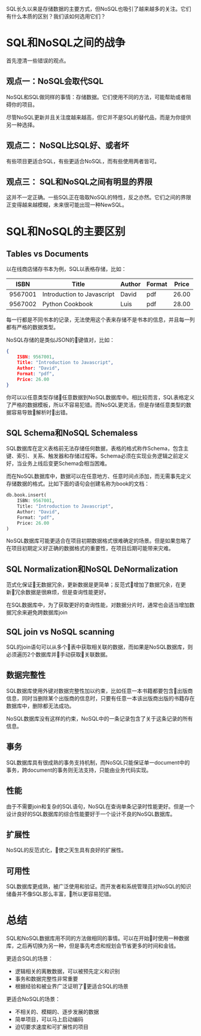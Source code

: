 
SQL长久以来是存储数据的主要方式，但NoSQL也吸引了越来越多的关注。它们有什么本质的区别？我们该如何选用它们？

# SQL和NoSQL之间的战争

首先澄清一些错误的观点。

## 观点一：NoSQL会取代SQL

NoSQL和SQL做同样的事情：存储数据。它们使用不同的方法，可能帮助或者阻碍你的项目。

尽管NoSQL更新并且关注度越来越高，但它并不是SQL的替代品，而是为你提供另一种选择。

## 观点二： NoSQL比SQL好、或者坏

有些项目更适合SQL，有些更适合NoSQL，而有些使用两者皆可。

## 观点三： SQL和NoSQL之间有明显的界限

这并不一定正确。一些SQL正在吸取NoSQL的特性，反之亦然。它们之间的界限正变得越来越模糊，未来很可能出现一种NewSQL。

# SQL和NoSQL的主要区别

## Tables vs Documents

以在线商店储存书本为例，SQL以表格存储，比如：

|  ISBN | Title                    |  Author  | Format  | Price |
|-------|--------------------------|----------|---------|-------|
|9567001|Introduction to Javascript| David    | pdf     | 26.00 |
|9567002|Python Cookbook           | Luis     | pdf     | 28.00 |

每一行都是不同书本的记录，无法使用这个表来存储不是书本的信息，并且每一列都有严格的数据类型。

NoSQL存储的是类似JSON的键值对，比如：
```JSON
{
    ISBN: 9567001,
    Title: "Introduction to Javascript",
    Author: "David",
    Format: "pdf",
    Price: 26.00
}
```
你可以以任意类型存储任意数据到NoSQL数据库中。相比较而言，SQL表格定义了严格的数据模板，所以不容易犯错。而NoSQL更灵活，但是存储任意类型的数据容易导致解析时出错。

## SQL Schema和NoSQL Schemaless

SQL数据库在定义表格前无法存储任何数据，表格的格式称作Schema，包含主键、索引、关系、触发器和存储过程等。Schema必须在实现业务逻辑之前定义好，当业务上线后变更Schema会相当困难。

而在NoSQL数据库中，数据可以在任意地方、任意时间点添加，而无需事先定义存储数据的格式。比如下面的语句会创建名称为book的文档：
```python
db.book.insert(
    ISBN: 9567001,
    Title: "Introduction to Javascript",
    Author: "David",
    Format: "pdf",
    Price: 26.00
)
```

NoSQL数据库可能更适合在项目初期数据格式很难确定的场景。但是如果忽略了在项目初期定义好正确的数据格式的重要性，在项目后期可能带来灾难。

## SQL Normalization和NoSQL DeNormalization

范式化保证无数据冗余，更新数据是更简单；反范式增加了数据冗余，在更新冗余数据是很麻烦，但是查询性能更好。

在SQL数据库中，为了获取更好的查询性能，对数据分片时，通常也会适当增加数据冗余来避免跨数据库join

## SQL join vs NoSQL scanning

SQL的join语句可以从多个表中获取相关联的数据，而如果是NoSQL数据库，则必须遍历2个数据库并手动获取关联数据。

## 数据完整性

SQL数据库使用外键对数据完整性加以约束，比如任意一本书籍都要包含出版商信息，同时当删除某个出版商的信息时，只要有任意一本该出版商出版的书籍存在数据库中，删除都无法成功。

NoSQL数据库没有这样的约束，NoSQL中的一条记录包含了关于这条记录的所有信息。

## 事务

SQL数据库具有很成熟的事务支持机制，而NoSQL只能保证单一document中的事务，跨document的事务则无法支持，只能由业务代码实现。

## 性能

由于不需要join和复杂的SQL语句，NoSQL在查询单条记录时性能更好。但是一个设计良好的SQL数据库的综合性能要好于一个设计不良的NoSQL数据库。

## 扩展性

NoSQL的反范式化，使之天生具有良好的扩展性。

## 可用性

SQL数据库更成熟，被广泛使用和验证。而开发者和系统管理员对NoSQL的知识储备并不像SQL那么丰富，所以更容易犯错。

# 总结

SQL和NoSQL数据库用不同的方法做相同的事情。可以在开始时使用一种数据库，之后再切换为另一种，但是事先考虑和规划会节省更多的时间和金钱。

更适合SQL的场景：
- 逻辑相关的离散数据，可以被预先定义和识别
- 事务和数据完整性非常重要
- 根据经验和被业界广泛证明了更适合SQL的场景

更适合NoSQL的场景：
- 不相关的、模糊的、逐步发展的数据
- 简单项目，可以马上启动编码
- 迫切要求速度和可扩展性的项目
